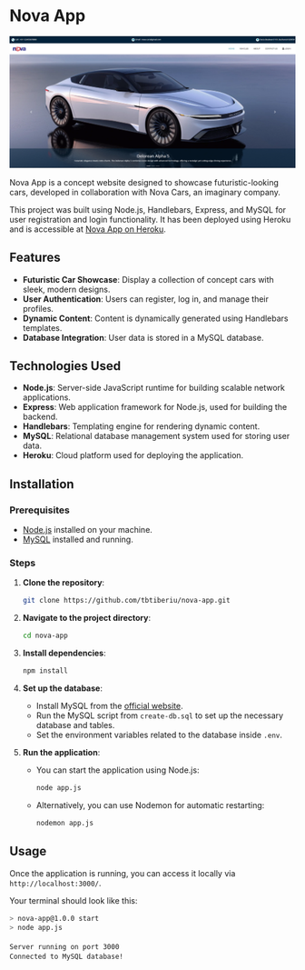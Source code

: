 # Nova App

![Home Page](home.png)

Nova App is a concept website designed to showcase futuristic-looking cars, developed in collaboration with Nova Cars, an imaginary company.

This project was built using Node.js, Handlebars, Express, and MySQL for user registration and login functionality. It has been deployed using Heroku and is accessible at [Nova App on Heroku](https://tbtiberiu-nova-app-8339ae54e906.herokuapp.com/).

## Features

- **Futuristic Car Showcase**: Display a collection of concept cars with sleek, modern designs.
- **User Authentication**: Users can register, log in, and manage their profiles.
- **Dynamic Content**: Content is dynamically generated using Handlebars templates.
- **Database Integration**: User data is stored in a MySQL database.

## Technologies Used

- **Node.js**: Server-side JavaScript runtime for building scalable network applications.
- **Express**: Web application framework for Node.js, used for building the backend.
- **Handlebars**: Templating engine for rendering dynamic content.
- **MySQL**: Relational database management system used for storing user data.
- **Heroku**: Cloud platform used for deploying the application.

## Installation

### Prerequisites

- [Node.js](https://nodejs.org/) installed on your machine.
- [MySQL](https://dev.mysql.com/downloads/installer/) installed and running.

### Steps

1. **Clone the repository**:
   ```bash
   git clone https://github.com/tbtiberiu/nova-app.git
   ```
2. **Navigate to the project directory**:
   ```bash
   cd nova-app
   ```
3. **Install dependencies**:
   ```bash
   npm install
   ```
4. **Set up the database**:

   - Install MySQL from the [official website](https://dev.mysql.com/downloads/installer/).
   - Run the MySQL script from `create-db.sql` to set up the necessary database and tables.
   - Set the environment variables related to the database inside `.env`.

5. **Run the application**:
   - You can start the application using Node.js:
     ```bash
     node app.js
     ```
   - Alternatively, you can use Nodemon for automatic restarting:
     ```bash
     nodemon app.js
     ```

## Usage

Once the application is running, you can access it locally via `http://localhost:3000/`.

Your terminal should look like this:

```bash
> nova-app@1.0.0 start
> node app.js

Server running on port 3000
Connected to MySQL database!
```
